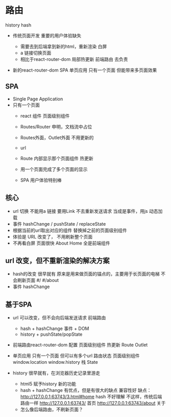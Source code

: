 # 路由

history
hash

- 传统页面开发
    重要的用户体验缺失
    - 需要去到后端拿到新的html，重新渲染
        白屏
    - a 链接切换页面
    - 相比于react-router-dom  局部热更新
    前端路由 去负责

- 新的react-router-dom SPA  单页应用
    只有一个页面  但能带来多页面效果

## SPA
- Single Page Application 
- 只有一个页面
    - react 组件
        页面级别组件
    - Routes/Router 申明，文档流中占位
    - Routes外面，Outlet外面 不用更新的
    - url
    - Route 内部显示那个页面组件
        热更新

    - 用一个页面完成了多个页面的显示
    - SPA 用户体验特别棒

## 核心
- url 切换
    不能用a 链接
    要用Link
    不去重新发送请求
    当成是事件，用js 动态加载
- 事件 hashChange / pushState / replaceState
- 根据当前的url取出对应的组件
    替换掉之前的页面级别组件
- 体验是
    URL 改变了， 不用刷新整个页面
- 不再看白屏
    页面很快
    About
    Home 全是前端组件

## url 改变，但不重新渲染的解决方案
- hash的改变  很早就有
    原来是用来做页面的锚点的，主要用于长页面的电梯
    不会刷新页面
    #/
    #/about
- 事件
    hashChange

## 基于SPA
- url 可以改变，但不会向后端发送请求  前端路由
    - hash + hashChange 事件 + DOM
    - history + pushState/popState
- 前端路由react-router-dom 配置 页面级别组件
    热更新 Route
    Outlet
- 单页应用
    只有一个页面 但可以有多个url 路由状态
    页面级别组件
    window.location   window.history
    栈
    State

- history
    很早就有，在浏览器历史记录里游走
    - html5 赋予history 新的功能
    - hash + hashChange 有优点，但是有很大的缺点
        兼容性好
        缺点：http://127.0.0.1:63743/3.html#home
        hash 不好理解
        不这样，传统后端路由一样
        http://127.0.0.1:63743/            首页
        http://127.0.0.1:63743/about       关于
    - 怎么像后端路由，不刷新页面？